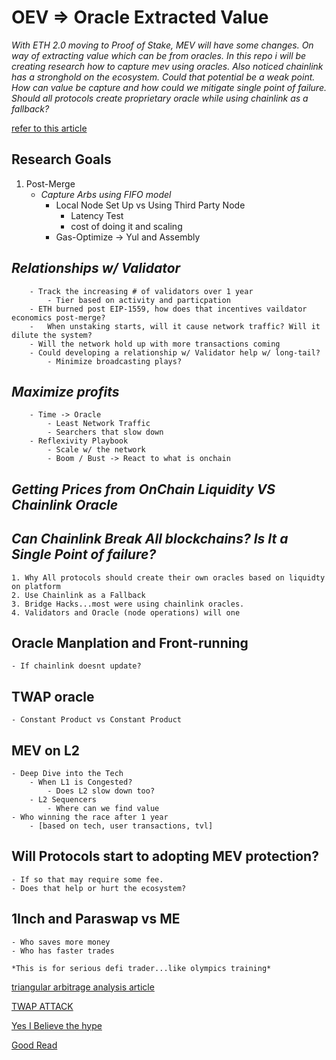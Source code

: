 # OEV => Oracle Extracted Value

_With ETH 2.0 moving to Proof of Stake, MEV will have some changes. On way of extracting value which can be from oracles. In this repo i will be creating research how to capture mev using oracles. Also noticed chainlink has a stronghold on the ecosystem. Could that potential be a weak point. How can value be capture and how could we mitigate single point of failure. Should all protocols create proprietary oracle while using chainlink as a fallback?_

[refer to this article](https://medium.com/@nfett/on-oracle-extractable-value-f6c7a0d64af5)

## Research Goals
1. Post-Merge 
    - *Capture Arbs using FIFO model*
        - Local Node Set Up vs Using Third Party Node
            - Latency Test
            - cost of doing it and scaling
        - Gas-Optimize -> Yul and Assembly

 ##   *Relationships w/ Validator*
        - Track the increasing # of validators over 1 year
            - Tier based on activity and particpation
        - ETH burned post EIP-1559, how does that incentives vaildator economics post-merge?
        -   When unstaking starts, will it cause network traffic? Will it dilute the system?
        - Will the network hold up with more transactions coming
        - Could developing a relationship w/ Validator help w/ long-tail?
            - Minimize broadcasting plays?

## *Maximize profits*
        - Time -> Oracle
            - Least Network Traffic
            - Searchers that slow down
        - Reflexivity Playbook
            - Scale w/ the network
            - Boom / Bust -> React to what is onchain 

  ## *Getting Prices from OnChain Liquidity VS Chainlink Oracle*

  ##  *Can Chainlink Break All blockchains? Is It a Single Point of failure?*
    1. Why All protocols should create their own oracles based on liquidty on platform
    2. Use Chainlink as a Fallback
    3. Bridge Hacks...most were using chainlink oracles.
    4. Validators and Oracle (node operations) will one

## Oracle Manplation and Front-running
    - If chainlink doesnt update?

## TWAP oracle
    - Constant Product vs Constant Product

## MEV on L2
    - Deep Dive into the Tech
        - When L1 is Congested?
            - Does L2 slow down too?
        - L2 Sequencers
            - Where can we find value 
    - Who winning the race after 1 year
        - [based on tech, user transactions, tvl]

## Will Protocols start to adopting MEV protection? 
    - If so that may require some fee.
    - Does that help or hurt the ecosystem?

## 1Inch and Paraswap vs ME
    - Who saves more money
    - Who has faster trades

    *This is for serious defi trader...like olympics training*


[triangular arbitrage analysis article](https://blog.coinbase.com/quantitative-crypto-insight-an-analysis-of-triangular-arbitrage-transactions-in-uniswap-v2-1b572284bfa8)

[TWAP ATTACK](https://eprint.iacr.org/2022/445.pdf)

[Yes I Believe the hype](https://www.youtube.com/watch?v=RPeI3dC0uPc)

[Good Read](https://pure.tudelft.nl/ws/portalfiles/portal/104736534/3474374.3486916.pdf)